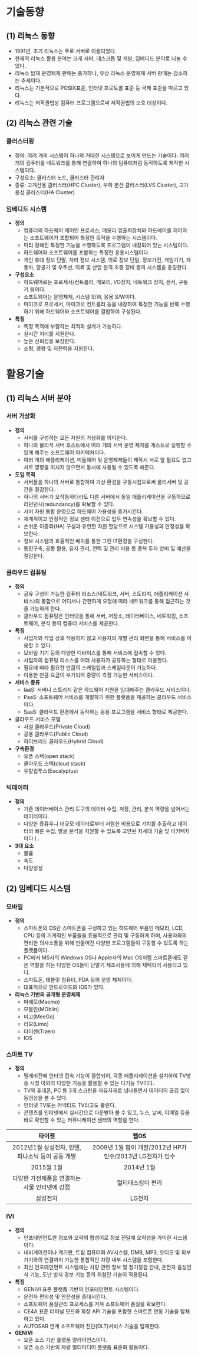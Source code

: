 # 기술동향
## (1) 리눅스 동향
- 1991년, 초기 리눅스는 주로 서버로 이용되었다.
- 현재의 리눅스 활용 분야는 크게 서버, 데스크톱 및 개발, 임베디드 분야로 나눌 수 있다.
- 리눅스 탑재 운영체제 판매는 증가하나, 유상 리눅스 운영체제 서버 판매는 감소하는 추세이다.
- 리눅스는 기본적으로 POSIX표준, 인터넷 프로토콜 표준 등 국제 표준을 따르고 있다.
- 리눅스는 저작권법상 컴퓨터 프로그램으로써 저작권법의 보호 대상이다.

## (2) 리눅스 관련 기술
### 클러스터링
- 정의: 여러 개의 시스템이 하나의 거대한 시스템으로 보이게 만드는 기술이다. 여러 개의 컴퓨터를 네트워크를 통해 연결하여 하나의 텀퓨터처럼 동작하도록 제작한 시스템이다.
- 구성요소: 클러스터 노드, 클러스터 관리자
- 종류: 고계산용 클러스터(HPC Cluster), 부하 분산 클러스터(LVS Cluster), 고가용성 클러스터(HA Cluster)
### 임베디드 시스템
- **정의**
  - 컴퓨터의 하드웨어 제어인 프로세스, 메모리 입출력장치와 하드에어를 제어하는 소프트웨어가 조합되어 특정한 목적을 수행하는 시스템이다.
  - 미리 정해진 특정한 기능을 수행하도록 프로그램이 내장되어 있는 시스템이다.
  - 하드웨어와 소프트웨어를 포함하는 특정한 응용시스템이다.
  - 개인 휴대 정보 단말, 처리 정보 시스템, 의료 정보 단말, 정보가전, 게임기기, 자동차, 항공기 및 우주선, 의료 및 산업 원격 조종 장비 등의 시스템을 총칭한다.
- **구성요소**
  - 하드웨어로는 프로세서/컨트롤러, 메모리, I/O장치, 네트워크 장치, 센서, 구동기 등이다.
  - 소프트웨어는 운영체제, 시스템 S/W, 응용 S/W이다.
  - 마이크로 프로세서, 마이크로 컨트롤러 등을 내장하여 특정한 기능을 반복 수행하기 위해 하드웨어와 소프트웨어를 결합하여 구성된다.
- **특징**
  - 특정 목적에 부합하는 최적화 설계가 가능하다.
  - 실시간 처리를 지원한다.
  - 높은 신뢰성을 보장한다.
  - 소형, 경량 및 저전력을 지원한다.

# 활용기술
## (1) 리눅스 서버 분야
### 서버 가상화
- **정의**
  - 서버를 구성하는 모든 자원의 가상화를 의미한다.
  - 하나의 물리적 서버 호스트에서 여러 개의 서버 운영 체제를 게스트로 실행할 수 있게 해주는 소프트웨어 아키택처이다.
  - 여러 개의 애플리케이션, 미들웨어 및 운영체제들이 제작시 서로 알 필요도 없고 서로 영향을 미치지 않으면서 동시에 사용될 수 있도록 해준다.
- **도입 목적**
  - 서버들을 하나의 서버로 통합하여 가상 환경을 구동시킴으로써 물리서버 및 공간을 절감한다.
  - 하나의 서버가 오작동하더라도 다른 서버에서 동일 애플리케이션을 구동하므로 리던던시(redundancy)를 확보할 수 있다.
  - 서버 자원 통합 운영으로 하드웨어 가용성을 증가시킨다.
  - 체계적이고 안정적인 정보 센터 이전으로 업무 연속성을 확보할 수 있다.
  - 손쉬운 이중화(HA) 구성과 유연한 자원 할당으로 시스템 가용성과 안정성을 확보한다.
  - 정보 시스템의 효율적인 배치를 통한 그린 IT환경을 구성한다.
  - 통합구축, 공동 활용, 유지 관리, 전력 및 관리 비용 등 중복 투자 방비 및 예산을 절감한다.
### 클라우드 컴퓨팅
- **정의**
  - 공유 구성이 가능한 컴퓨터 리소스(네트워크, 서버, 스토리지, 애플리케이션 서비스)의 통합으로 어디서나 간편하게 요청에 따라 네트워크를 통해 접근하는 것을 가능하게 한다.
  - 클라우드 컴퓨팅은 인터넷을 통해 서버, 저장소, 데이터베이스, 네트워킹, 소프트웨어, 분석 등의 컴퓨터 서비스를 제공한다.
- **특징**
  - 사업자와 작업 상호 작용하지 않고 사용자의 개별 관리 화면을 통해 서비스를 이용할 수 있다.
  - 모바일 기기 등의 다양한 디바이스를 통해 서비스에 접속할 수 있다.
  - 사업자의 컴퓨팅 리소스를 여러 사용자가 공유하는 형태로 이용한다.
  - 필요에 따라 필요한 만큼의 스케일업과 스케일다운이 가능하다.
  - 이용한 만큼 요금이 부가되어 중량이 측정 가능한 서비스이다.
- **서비스 종류**
  - IaaS: 서버나 스토리지 같은 하드웨어 자원을 임대해주는 클라우드 서비스이다.
  - PaaS: 소프트웨어 서비스를 개발하기 위한 플랫폼을 제공하는 클라우드 서비스이다.
  - SaaS: 클라우드 환경에서 동작하는 응용 프로그램을 서비스 형태로 제공한다.
- 클라우드 서비스 모델
  - 사설 클라우드(Private Cloud)
  - 공용 클라우드(Public Cloud)
  - 하이브리드 클라우드(Hybrid Cloud)
- **구축환경**
  - 오픈 스택(open stack)
  - 클라우드 스택(cloud stack)
  - 유칼립투스(Eucalyptus)
### 빅데이터
- **정의**
  - 기존 데이터베이스 관리 도구의 데이터 수집, 저장, 관리, 분석 역량을 넘어서는 데이터이다.
  - 다양한 종류우ㅢ 대규모 데이터로부터 저렴한 비용으로 가치를 추출하고 데이터의 빠른 수집, 발굴 분석을 지원할 수 있도록 고안된 차세대 기술 및 아키택처이다ㅣ.
- **3대 요소**
  - 볼륨
  - 속도
  - 다양성성
 
## (2) 임베디드 시스템
### 모바일
- **정의**
  - 스마트폰의 OS란 스마트폰을 구성하고 있는 하드웨어 부품인 메모리, LCD, CPU 등의 기계적인 부품들을 효율적으로 관리 및 구동하게 하며, 사용자와의 편리한 의사소통을 위해 만들어진 다양한 프로그램들이 구동할 수 있도록 하는 플랫폼이다.
  - PC에서 MS사의 Windows OS나 Apple사의 Mac OS처럼 스마트폰에도 같은 역할을 하는 다양한 OS들이 단말기 제조사들에 의해 채택되어 사용되고 있다.
  - 스마트폰, 태블릿 컴퓨터, PDA 등의 운영 체제이다.
  - 대표적으로 안드로이드와 IOS가 있다.
- **리눅스 기반의 공개형 운영체제**
  - 마에모(Maemo)
  - 모블린(MOblin)
  - 미고(MeeGo)
  - 리모(Limo)
  - 타이젠(Tizen)
  - IOS
### 스마트 TV
- **정의**
  - 텔레비전에 인터넷 접속 기능이 결합되어, 각종 애플리케이션을 설치하여 TV방송 시청 이외의 다양한 기능을 활용할 수 있는 다기능 TV이다.
  - TV와 휴대폰, PC 등 3개 스크린을 자유자재로 넘나들면서 데이터의 끊김 없이 동영상을 볼 수 있다.
  - 인터넷 TV또는 커넥티드 TV라고도 불린다.
  - 콘텐츠를 인터넷에서 실시간으로 다운받아 볼 수 있고, 뉴스, 날씨, 이메일 등을 바로 확인할 수 있는 커뮤니케이션 센터의 역할을 한다.

|타이젠|웹OS|
|:--:|:--:|
|2012년1월 삼성전자, 인텔, 파나소닉 등이 공동 개발|2009년 1월 팜이 개발/2012년 HP가 인수/2013년 LG전자가 인수|
|2015월 1월|2014년 1월|
|다양한 가전제품을 연결하는 사물 인터넷에 강점|멀티태스킹이 편리|
|삼성전자|LG전자|
### IVI
- **정의**
  - 인포테인먼트란 정보와 오락의 합성어로 정보 전달에 오락성을 가미한 시스템이다.
  - 내비게이션이나 계기판, 트립 컴퓨터와 AV시스템, DMB, MP3, 오디오 및 외부 기기와의 연결까지 가능한 통합적인 차량 내부 시스템을 포함한다.
  - 최신 인포테인먼트 시스템에는 차량 관련 정보 및 정기정검 안내, 운전자 음성인식 기능, 도난 방지 경보 기능 등의 최첨단 기술이 적용된다.
- **특징**
  - GENIVI 표준 플랫폼 기반의 인포테인먼트 시스템이다.
  - 운전자 편의성 및 안전성을 증대시킨다.
  - 소프트웨어 품질관리 프로세스를 거쳐 소프트웨어 품질을 확보한다.
  - CE4A 표준 터미널 모드와 확장 API 기술을 포함한 스마트폰 연동 기술을 탑재하고 있다.
  - AUTOSAR 연계 소프트웨어 진단(DLT)서비스 기술을 탑재한다.
- **GENIVI**
  - 오픈 소스 기반 플랫폼 얼라이언스이다.
  - 오픈 소스 기반의 차량 멀티미디어 플랫폼 표준화 활동이다.